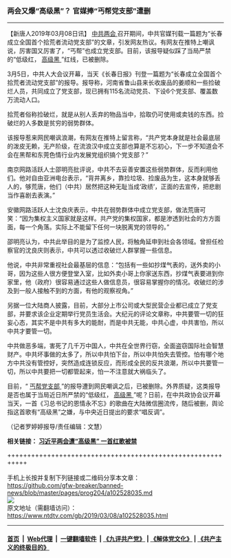 ### 两会又爆“高级黑”？ 官媒捧“丐帮党支部”遭删
------------------------

<div class="post_content" itemprop="articleBody">
 <p>
  【新唐人2019年03月08日讯】
  <a href="https://www.ntdtv.com/gb/中共两会.htm">
   中共两会
  </a>
  召开期间，中共官媒刊载一篇题为“长春成立全国首个拾荒者流动党支部”的文章，引发网友热议。有网友在推特上嘲讽说，厉害国又厉害了，“丐帮”也成立党支部。目前，该报导疑似踩了当局严禁的“低级红，
  <a href="https://www.ntdtv.com/gb/高级黑.htm">
   高级黑
  </a>
  ”红线，已被删除。
 </p>
 <p>
  3月5日，中共人大会议开幕，当天《长春日报》刊登一篇题为“长春成立全国首个拾荒者流动党支部”的报导。报导称，河南省鲁山县来长收废品的姜顺和一些捡破烂人员，共同成立了党支部，现已拥有115名流动党员、下设6个党支部、覆盖数万流动人口。
 </p>
 <p>
  拾荒者俗称捡破烂，就是从别人丢弃的物品当中，拾取仍可使用或卖钱的东西。捡破烂的人多数是贫穷的弱势群体。
 </p>
 <p>
  该报导惹来网民嘲讽浪潮，有网友在推特上留言称，“共产党本身就是社会最底层的泼皮无赖，无产阶级，在流浪汉中成立支部也算是不忘初心，下一步不知道会不会在黑帮和东莞色情行业内发展党组织搞个党支部？”
 </p>
 <p>
  南京网路活跃人士邵明亮批评说，中共不去妥善安置这些弱势群体，反而利用他们。他对自由亚洲电台表示，“背井离乡，靠捡垃圾、捡废品为生，这本身就够丢人的，够荒唐，他们（中共）居然把这种无耻当成‘政绩’，正面的去宣传，把悲剧当作喜剧去表演。”
 </p>
 <p>
  安徽网路活跃人士沈良庆表示，中共在弱势群体中成立党支部，做法荒唐可笑：“因为集权主义国家就是这样。共产党的集权国家，都是渗透到社会的方方面面，每一个角落。实际上不能留下任何一块脱离党的领导的。”
 </p>
 <p>
  邵明亮认为，中共此举目的是为了监控人民，将触角延申到社会各领域。曾担任检察官的沈良庆则表示，中共可以透过收破烂人群掌握一些信息。
 </p>
 <p>
  他说，中共非常重视社会最基层的信息：“包括有一些如抄煤气表的，送外卖的小哥，因为这些人很方便登堂入室，比如外卖小哥上你家送东西，抄煤气表要进到你家里，他（政府）很容易通过这些人做信息员，很容易掌握你的情况。收破烂的涉及到一般人接触不到的方面，有他的观察视角。”
 </p>
 <p>
  另据一位大陆商人披露，目前，大部分上市公司或大型民营企业都已成立了党支部，并要求该企业定期举行党员生活会。大纪元的评论文章称，中共要管一切的狂妄心态，其实不是中共有多大的能耐，而是中共无能，中共心虚，中共害怕，所以中共才要管一切。
 </p>
 <p>
  中共做恶多端，害死了几千万中国人，中共在全世界行窃，全面盗窃国际社会智慧财产。中共坏事做的太多了，所以中共怕下台，所以中共怕失去管控。怕有哪个地方中共没有管控好，突然造成连锁反应，而形成全民的反共浪潮，所以中共要管一切，所以中共要把一切都管起来，怕一不注意就大祸临头了。
 </p>
 <p>
  目前，“
  <a href="https://www.ntdtv.com/gb/丐帮党支部.htm">
   丐帮党支部
  </a>
  ”的报导遭到网民嘲讽之后，已被删除。外界质疑，这类报导是否也属于当局近日所严禁的“低级红，
  <a href="https://www.ntdtv.com/gb/高级黑.htm">
   高级黑
  </a>
  ”呢？日前，在中共政协会议开幕当天，一首《习总书记的恩情永不忘》的歌曲在大陆微信圈流传，随后被删，舆论指这首歌有“高级黑”之嫌，与中央近日提出的要求“唱反调”。
 </p>
 <p>
  （记者罗婷婷报导/责任编辑：文慧）
 </p>
 <p>
  <strong>
   相关链接：
   <a href="https://www.ntdtv.com/b5/2019/03/05/a102525528.html">
    习近平两会遭“高级黑” 一首红歌被禁
   </a>
  </strong>
 </p>
 <div class="single_ad">
 </div>
</div>

+++++++++++++++++++++++++++++++++++++++++++++++++++++++++++<br/><br/>
手机上长按并复制下列链接或二维码分享本文章：<br/>
https://github.com/gfw-breaker/banned-news/blob/master/pages/prog204/a102528035.md <br/>
<a href='https://github.com/gfw-breaker/banned-news/blob/master/pages/prog204/a102528035.md'><img src='https://github.com/gfw-breaker/banned-news/blob/master/pages/prog204/a102528035.md.png'/></a> <br/>
原文地址（需翻墙访问）：https://www.ntdtv.com/gb/2019/03/08/a102528035.html


------------------------
#### [首页](https://github.com/gfw-breaker/banned-news/blob/master/README.md) &nbsp;|&nbsp; [Web代理](https://github.com/labour-camp/helloworld) &nbsp;|&nbsp; [一键翻墙软件](https://github.com/gfw-breaker/nogfw/blob/master/README.md) &nbsp;| [《九评共产党》](https://github.com/gfw-breaker/9ping.md/blob/master/README.md#九评之一评共产党是什么) | [《解体党文化》](https://github.com/gfw-breaker/jtdwh.md/blob/master/README.md) | [《共产主义的终极目的》](https://github.com/gfw-breaker/gczydzjmd.md/blob/master/README.md)

